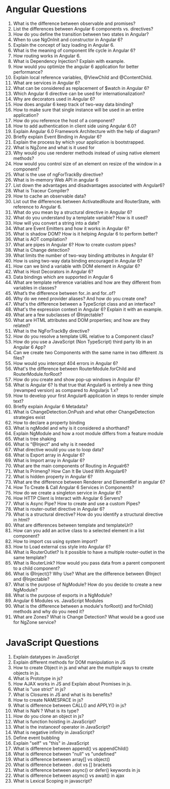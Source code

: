 # Angular Questions

1. What is the difference between observable and promises?
1. List the differences between Angular 6 components vs. directives?
1. How do you define the transition between two states in Angular?
1. When to use NgOnInit and constructor in Angular 6?
1. Explain the concept of lazy loading in Angular 6.
1. What is the meaning of component life cycle in Angular 6?
1. How routing works in Angular 6.
1. What is Dependency Injection? Explain with example.
1. How would you optimize the angular 6 application for better performance?
1. Explain local reference variables, @ViewChild and @ContentChild.
1. What are services in Angular 6?
1. What can be considered as replacement of $watch in Angular 6?
1. Which Angular 6 directive can be used for internationalization?
1. Why are decorators used in Angular 6?
1. How does angular 6 keep track of two-way data binding?
1. How to make sure that single instance will be used in an entire application? 
1. How do you reference the host of a component? 
1. How to add authentication in client side using Angular 6.0? 
1. Explain Angular 6.0 Framework Architecture with the help of diagram? 
1. Briefly explain Event Binding in Angular 6? 
1. Explain the process by which your application is bootstrapped. 
1. What is NgZone and what is it used for 
1. Why would you use renderer methods instead of using native element methods? 
1. How would you control size of an element on resize of the window in a component? 
1. What is the use of ngForTrackBy directive? 
1. What is In-memory Web API in angular 6
1. List down the advantages and disadvantages associated with Angular6? 
1. What is Traceur Compiler? 
1. How to cache an observable data? 
1. List out the differences between ActivatedRoute and RouterState, with reference to Angular 6.
1. What do you mean by a structural directive in Angular 6? 
1. What do you understand by a template variable? How is it used? 
1. How will you convert a string into a date? 
1. What are Event Emitters and how it works in Angular 6? 
1. What is shadow DOM? How is it helping Angular 6 to perform better? 
1. What is AOT compilation? 
1. What are pipes in Angular 6? How to create custom pipes? 
1. What is Change detection? 
1. What limits the number of two-way binding attributes in Angular 6? 
1. How is using two-way data binding encouraged in Angular 6? 
1. How can we bind a variable with DOM element in Angular 6? 
1. What is Host Decorators in Angular 6? 
1. Data bindings which are supported in Angular 6
1. What are template reference variables and how are they different from variables in classes? 
1. What’s the difference between for..in and for..of? 
1. Why do we need provider aliases? And how do you create one? 
1. What's the difference between a TypeScript class and an interface? 
1. What's the expression context in Angular 6? Explain it with an example. 
1. What are a few subclasses of @Injectable? 
1. What are HTML attributes and DOM properties; and how are they related? 
1. What is the NgForTrackBy directive? 
1. How do you resolve a template URL relative to a Component class? 
1. How do you use a JavaScript (Non TypeScript) third party lib in an Angular 6 App? 
1. Can we create two Components with the same name in two different .ts files? 
1. How would you intercept 404 errors in Angular 6? 
1. What's the difference between RouterModule.forChild and RouterModule.forRoot? 
1. How do you create and show pop-up windows in Angular 6? 
1. What is Angular 6? Is that true that Angular6 is entirely a new thing (revamped version) as compared to Angularjs 1.x? 
1. How to develop your first Angular6 application in steps to render simple text?
1. Briefly explain Angular 6 Metadata? 
1. What is ChangeDetection.OnPush and what other ChangeDetection strategies exist 
1. How to declare a property binding 
1. What is ngModel and why is it considered a shorthand? 
1. Explain NgModule and how a root module differs from a feature module 
1. What is tree shaking 
1. What is “@Inject” and why is it needed 
1. What directive would you use to loop data? 
1. What is Export array in Angular 6? 
1. What is Import array in Angular 6? 
1. What are the main components of Routing in Angualr6? 
1. What Is Primeng? How Can It Be Used With Angular6? 
1. What is hidden property in Angular 6? 
1. What are the difference between Renderer and ElementRef in angular 6? 
1. How To Create & Call Angular 6 Services in Components? 
1. How do we create a singleton service in Angular 6? 
1. How HTTP Client is Interact with Angular 6 Servers? 
1. What is Async Pipe? How to create and use a custom Pipes?
1. What is router-outlet directive in Angular 6? 
1. What is a structural directive? How do you identify a structural directive in html? 
1. What are differences between template and templateUrl? 
1. How can you add an active class to a selected element in a list component? 
1. How to import css using system import? 
1. How to Load external css style into Angular 6? 
1. What is RouterOutlet? Is it possible to have a multiple router-outlet in the same template? 
1. What is RouterLink? How would you pass data from a parent component to a child component? 
1. What is @Inject()? Why Use? What are the difference between @Inject and @Injectable? 
1. What is the purpose of NgModule? How do you decide to create a new NgModule? 
1. What is the purpose of exports in a NgModule? 
1. Angular 6 Modules vs. JavaScript Modules 
1. What is the difference between a module's forRoot() and forChild() methods and why do you need it? 
1. What are Zones? What is Change Detection? What would be a good use for NgZone service?

# JavaScript Questions

1. Explain datatypes in JavaScript
1. Explain different methods for DOM manipulation in JS
1. How to create Object in js and what are the multiple ways to create objects in js.
1. What is Prototype in js?
1. How AJAX works in JS and Explain about Promises in js.
1. What is "use strict" in js?
1. What is Closures in JS and what is its benefits?
1. How to create NAMESPACE in js?
1. What is difference between CALL() and APPLY() in js?
1. What is NaN ? What is its type?
1. How do you clone an object in js?
1. What is function hoisting in JavaScript?
1. What is the instanceof operator in JavaScript?
1. What is negative infinity in JavaScript?
1. Define event bubbling 
1. Explain "self" vs "this" in JavaScript
1. What is difference between append() vs appendChild()
1. What is difference between "null" vs "undefined"
1. What is difference between array[] vs object()
1. What is difference between . dot vs [] brackets
1. What is difference between async() or defer() keywords in js 
1. What is difference between async() vs await() in ajax
1. What is Lexical Scoping in javascript?
